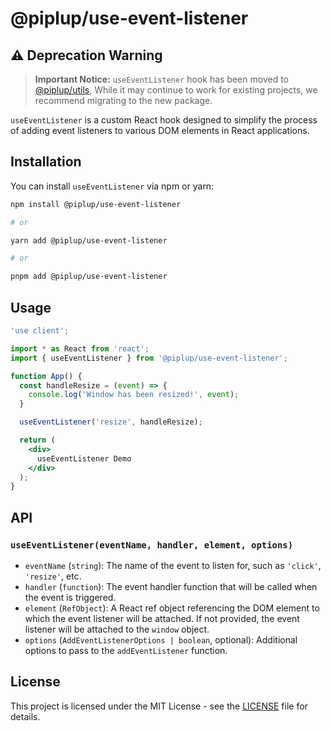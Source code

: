 # @piplup/use-event-listener

## ⚠️ Deprecation Warning

> **Important Notice:** `useEventListener` hook has been moved to [@piplup/utils](https://github.com/sadik-malik/piplup/blob/main/packages/utils/README.md), While it may continue to work for existing projects, we recommend migrating to the new package.

`useEventListener` is a custom React hook designed to simplify the process of adding event listeners to various DOM elements in React applications.

## Installation

You can install `useEventListener` via npm or yarn:

```bash
npm install @piplup/use-event-listener

# or

yarn add @piplup/use-event-listener

# or

pnpm add @piplup/use-event-listener
```

## Usage

```jsx
'use client';

import * as React from 'react';
import { useEventListener } from '@piplup/use-event-listener';

function App() {
  const handleResize = (event) => {
    console.log('Window has been resized!', event);
  }

  useEventListener('resize', handleResize);

  return (
    <div>
      useEventListener Demo
    </div>
  );
}
```

## API

### `useEventListener(eventName, handler, element, options)`

- `eventName` (`string`): The name of the event to listen for, such as `'click'`, `'resize'`, etc.
- `handler` (`function`): The event handler function that will be called when the event is triggered.
- `element` (`RefObject`): A React ref object referencing the DOM element to which the event listener will be attached. If not provided, the event listener will be attached to the `window` object.
- `options` (`AddEventListenerOptions | boolean`, optional): Additional options to pass to the `addEventListener` function.

## License

This project is licensed under the MIT License - see the [LICENSE](LICENSE) file for details.
